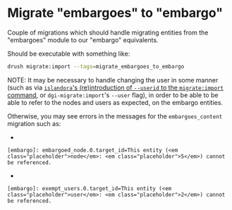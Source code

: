 # Migrate "embargoes" to "embargo"

Couple of migrations which should handle migrating entities from the "embargoes"
module to our "embargo" equivalents.

Should be executable with something like:

```bash
drush migrate:import --tags=migrate_embargoes_to_embargo
```

NOTE: It may be necessary to handle changing the user in some manner (such as
via [`islandora`'s (re)introduction of `--userid` to the `migrate:import`
command](https://github.com/Islandora/islandora/blob/2.x/src/Commands/IslandoraCommands.php),
or `dgi-migrate:import`'s `--user` flag), in order to be able to be able to
refer to the nodes and users as expected, on the embargo entities.

Otherwise, you may see errors in the messages for the `embargoes_content`
migration such as:

*
```
[embargo]: embargoed_node.0.target_id=This entity (<em class="placeholder">node</em>: <em class="placeholder">5</em>) cannot be referenced.
```

*
```
[embargo]: exempt_users.0.target_id=This entity (<em class="placeholder">user</em>: <em class="placeholder">2</em>) cannot be referenced.
```
